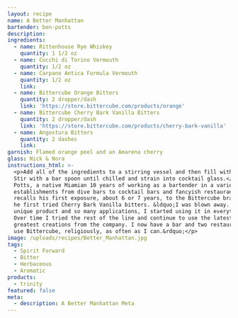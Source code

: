 ```yaml
---
layout: recipe
name: A Better Manhattan
bartender: ben-potts
description:
ingredients:
  - name: Rittenhouse Rye Whiskey
    quantity: 1 1/2 oz
  - name: Cocchi di Torino Vermouth
    quantity: 1/2 oz
  - name: Carpano Antica Formula Vermouth
    quantity: 1/2 oz
    link:
  - name: Bittercube Orange Bitters
    quantity: 2 dropper/dash
    link: 'https://store.bittercube.com/products/orange'
  - name: Bittercube Cherry Bark Vanilla Bitters
    quantity: 2 dropper/dash
    link: 'https://store.bittercube.com/products/cherry-bark-vanilla'
  - name: Angostura Bitters
    quantity: 2 dashes
    link:
garnish: Flamed orange peel and an Amarena cherry
glass: Nick & Nora
instructions_html: >-
  <p>Add all of the ingredients to a stirring vessel and then fill with ice.
  Stir with a bar spoon until chilled and strain into cocktail glass.</p><p>Ben
  Potts, a native Miamian 10 years of working as a bartender in a variety of
  establishments from dive bars to cocktail bars and fancyish restaurants. He
  recalls his first exposure, about 6 or 7 years, to the Bittercube brand, when
  he first tried Cherry Bark Vanilla bitters. &ldquo;I was blown away. Such a
  unique product and so many applications, I started using it in everything.
  Over time I tried the rest of the line and continue to use the latest and
  greatest creations from the company. I now have a bar and two restaurants and
  use Bittercube, religiously, as often as I can.&rdquo;</p>
image: /uploads/recipes/Better_Manhattan.jpg
tags:
  - Spirit Forward
  - Bitter
  - Herbaceous
  - Aromatic
products:
  - trinity
featured: false
meta:
  - description: A Better Manhattan Meta
---
```


